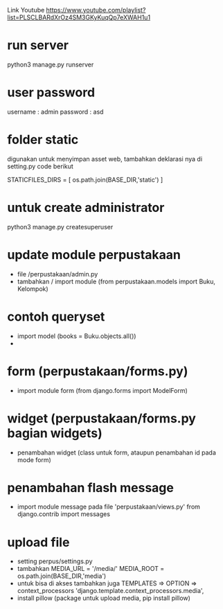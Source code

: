 Link Youtube
https://www.youtube.com/playlist?list=PLSCLBARdXrOz4SM3GKyKuqQp7eXWAH1u1

# run server
python3 manage.py runserver

# user password
username : admin
password : asd

# folder static
digunakan untuk menyimpan asset web, tambahkan deklarasi nya di setting.py code berikut

STATICFILES_DIRS = [
    os.path.join(BASE_DIR,'static')
]

# untuk create administrator
python3 manage.py createsuperuser

# update module perpustakaan
- file /perpustakaan/admin.py
- tambahkan / import module (from perpustakaan.models import Buku, Kelompok)

# contoh queryset
- import model (books = Buku.objects.all())
- 

# form (perpustakaan/forms.py)
- import module form (from django.forms import ModelForm)

# widget (perpustakaan/forms.py bagian widgets)
- penambahan widget (class untuk form, ataupun penambahan id pada mode form)

# penambahan flash message
- import module message pada file 'perpustakaan/views.py' from django.contrib import messages

# upload file
- setting perpus/settings.py
- tambahkan 
    MEDIA_URL = '/media/'
    MEDIA_ROOT = os.path.join(BASE_DIR,'media')
- untuk bisa di akses tambahkan juga
    TEMPLATES => OPTION => context_processors
        'django.template.context_processors.media',
- install pillow (package untuk upload media, pip install pillow)